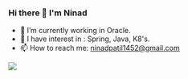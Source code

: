 ### Hi there 👋 I'm Ninad

- 🔭 I’m currently working in Oracle.
- 🌱 I have interest in : Spring, Java, K8's.
- 📫 How to reach me: ninadpatil1452@gmail.com
<img src="https://github-readme-stats.vercel.app/api?username=ninadpatil1452&&show_icons=true&title_color=ffffff&icon_color=bb2acf&text_color=daf7dc&bg_color=151515">
